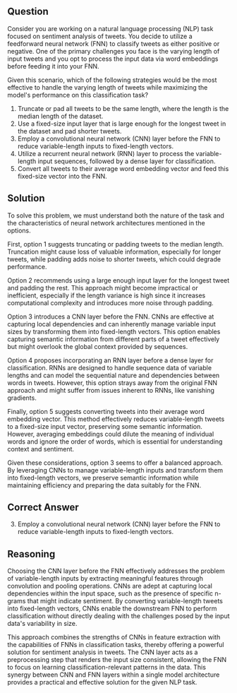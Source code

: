 ## Question
Consider you are working on a natural language processing (NLP) task focused on sentiment analysis of tweets. You decide to utilize a feedforward neural network (FNN) to classify tweets as either positive or negative. One of the primary challenges you face is the varying length of input tweets and you opt to process the input data via word embeddings before feeding it into your FNN.

Given this scenario, which of the following strategies would be the most effective to handle the varying length of tweets while maximizing the model's performance on this classification task?

1. Truncate or pad all tweets to be the same length, where the length is the median length of the dataset.
2. Use a fixed-size input layer that is large enough for the longest tweet in the dataset and pad shorter tweets.
3. Employ a convolutional neural network (CNN) layer before the FNN to reduce variable-length inputs to fixed-length vectors.
4. Utilize a recurrent neural network (RNN) layer to process the variable-length input sequences, followed by a dense layer for classification.
5. Convert all tweets to their average word embedding vector and feed this fixed-size vector into the FNN.

## Solution
To solve this problem, we must understand both the nature of the task and the characteristics of neural network architectures mentioned in the options.

First, option 1 suggests truncating or padding tweets to the median length. Truncation might cause loss of valuable information, especially for longer tweets, while padding adds noise to shorter tweets, which could degrade performance.

Option 2 recommends using a large enough input layer for the longest tweet and padding the rest. This approach might become impractical or inefficient, especially if the length variance is high since it increases computational complexity and introduces more noise through padding.

Option 3 introduces a CNN layer before the FNN. CNNs are effective at capturing local dependencies and can inherently manage variable input sizes by transforming them into fixed-length vectors. This option enables capturing semantic information from different parts of a tweet effectively but might overlook the global context provided by sequences.

Option 4 proposes incorporating an RNN layer before a dense layer for classification. RNNs are designed to handle sequence data of variable lengths and can model the sequential nature and dependencies between words in tweets. However, this option strays away from the original FNN approach and might suffer from issues inherent to RNNs, like vanishing gradients.

Finally, option 5 suggests converting tweets into their average word embedding vector. This method effectively reduces variable-length tweets to a fixed-size input vector, preserving some semantic information. However, averaging embeddings could dilute the meaning of individual words and ignore the order of words, which is essential for understanding context and sentiment.

Given these considerations, option 3 seems to offer a balanced approach. By leveraging CNNs to manage variable-length inputs and transform them into fixed-length vectors, we preserve semantic information while maintaining efficiency and preparing the data suitably for the FNN.

## Correct Answer
3. Employ a convolutional neural network (CNN) layer before the FNN to reduce variable-length inputs to fixed-length vectors.

## Reasoning
Choosing the CNN layer before the FNN effectively addresses the problem of variable-length inputs by extracting meaningful features through convolution and pooling operations. CNNs are adept at capturing local dependencies within the input space, such as the presence of specific n-grams that might indicate sentiment. By converting variable-length tweets into fixed-length vectors, CNNs enable the downstream FNN to perform classification without directly dealing with the challenges posed by the input data's variability in size.

This approach combines the strengths of CNNs in feature extraction with the capabilities of FNNs in classification tasks, thereby offering a powerful solution for sentiment analysis in tweets. The CNN layer acts as a preprocessing step that renders the input size consistent, allowing the FNN to focus on learning classification-relevant patterns in the data. This synergy between CNN and FNN layers within a single model architecture provides a practical and effective solution for the given NLP task.